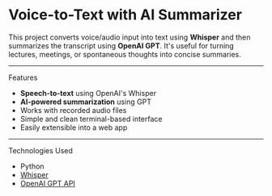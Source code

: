# Voice-to-Text with AI Summarizer

This project converts voice/audio input into text using **Whisper** and then summarizes the transcript using **OpenAI GPT**. 
It's useful for turning lectures, meetings, or spontaneous thoughts into concise summaries.

---


Features
- **Speech-to-text** using OpenAI's Whisper
- **AI-powered summarization** using GPT
-  Works with recorded audio files
-  Simple and clean terminal-based interface
-  Easily extensible into a web app

---

Technologies Used

- Python
- [Whisper](https://github.com/openai/whisper)
- [OpenAI GPT API](https://platform.openai.com/)

